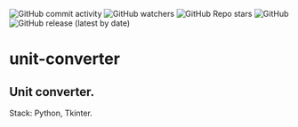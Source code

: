 ![GitHub commit activity](https://img.shields.io/github/commit-activity/m/heartshapedbox/unit-converter?color=5955E8&label=commits)
![GitHub watchers](https://img.shields.io/github/watchers/heartshapedbox/unit-converter?color=5955E8&logo=github)
![GitHub Repo stars](https://img.shields.io/github/stars/heartshapedbox/unit-converter?color=5955E8&logo=github)
![GitHub](https://img.shields.io/github/license/heartshapedbox/unit-converter)
![GitHub release (latest by date)](https://img.shields.io/github/v/release/heartshapedbox/unit-converter?color=FF4500)


# unit-converter
## Unit converter.

Stack:
Python, Tkinter.
